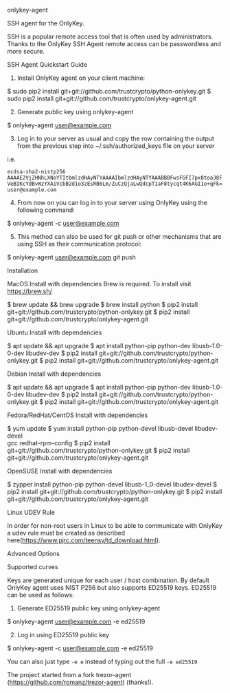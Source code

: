 onlykey-agent

SSH agent for the OnlyKey.

SSH is a popular remote access tool that is often used by administrators. Thanks to the OnlyKey SSH Agent remote access can be passwordless and more secure.

SSH Agent Quickstart Guide

1) Install OnlyKey agent on your client machine:

$ sudo pip2 install git+git://github.com/trustcrypto/python-onlykey.git
$ sudo pip2 install git+git://github.com/trustcrypto/onlykey-agent.git


2) Generate public key using onlykey-agent

$ onlykey-agent user@example.com


3) Log in to your server as usual and copy the row containing the output from the previous step into ~/.ssh/authorized_keys file on your server

i.e.

`ecdsa-sha2-nistp256 AAAAE2VjZHNhLXNoYTItbmlzdHAyNTYAAAAIbmlzdHAyNTYAAABBBFwsFGFI7px8toa38FVeBIKcYdBvWzYXAiVcbB2d1o3zEsRB6Lm/ZuCzQjaLwQdcpT1aF8tycqt4K6AGI1o+qFk= user@example.com`

4) From now on you can log in to your server using OnlyKey using the following command:

$ onlykey-agent -c user@example.com


5) This method can also be used for git push or other mechanisms that are using SSH as their communication protocol:

$ onlykey-agent user@example.com git push


Installation

MacOS Install with dependencies
Brew is required. To install visit https://brew.sh/

$ brew update && brew upgrade
$ brew install python
$ pip2 install git+git://github.com/trustcrypto/python-onlykey.git
$ pip2 install git+git://github.com/trustcrypto/onlykey-agent.git


Ubuntu Install with dependencies

$ apt update && apt upgrade
$ apt install python-pip python-dev libusb-1.0-0-dev libudev-dev
$ pip2 install git+git://github.com/trustcrypto/python-onlykey.git
$ pip2 install git+git://github.com/trustcrypto/onlykey-agent.git


Debian Install with dependencies

$ apt update && apt upgrade
$ apt install python-pip python-dev libusb-1.0-0-dev libudev-dev
$ pip2 install git+git://github.com/trustcrypto/python-onlykey.git
$ pip2 install git+git://github.com/trustcrypto/onlykey-agent.git


Fedora/RedHat/CentOS Install with dependencies

$ yum update
$ yum install python-pip python-devel libusb-devel libudev-devel \
              gcc redhat-rpm-config
$ pip2 install git+git://github.com/trustcrypto/python-onlykey.git
$ pip2 install git+git://github.com/trustcrypto/onlykey-agent.git

OpenSUSE Install with dependencies

$ zypper install python-pip python-devel libusb-1_0-devel libudev-devel
$ pip2 install git+git://github.com/trustcrypto/python-onlykey.git
$ pip2 install git+git://github.com/trustcrypto/onlykey-agent.git


Linux UDEV Rule

In order for non-root users in Linux to be able to communicate with OnlyKey a udev rule must be created as described here(https://www.pjrc.com/teensy/td_download.html).

Advanced Options

Supported curves

Keys are generated unique for each user / host combination. By default OnlyKey agent uses NIST P256 but also supports ED25519 keys. ED25519 can be used as follows:

1) Generate ED25519 public key using onlykey-agent

$ onlykey-agent user@example.com -e ed25519


2) Log in using ED25519 public key

$ onlykey-agent -c user@example.com -e ed25519


You can also just type `-e e` instead of typing out the full `-e ed25519`

The project started from a fork trezor-agent (https://github.com/romanz/trezor-agent) (thanks!).
